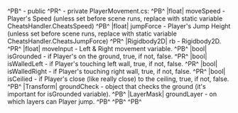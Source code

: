 ^PB^ - public
^PR^ - private
PlayerMovement.cs:
 ^PB^ |float| moveSpeed - Player's Speed (unless set before scene runs, replace with static variable CheatsHandler.CheatsSpeed)
 ^PB^ |float| jumpForce - Player's Jump Height (unless set before scene runs, replace with static variable CheatsHandler.CheatsJumpForce)
 ^PR^ |Rigidbody2D| rb - Rigidbody2D.
 ^PR^ |float| moveInput - Left & Right movement variable.
 ^PB^ |bool| isGrounded - if Player's on the ground, true, if not, false.
 ^PR^ |bool| isWalledLeft - if Player's touching left wall, true, if not, false. 
 ^PR^ |bool| isWalledRight - if Player's touching right wall, true, if not, false. 
 ^PR^ |bool| isCeilied - if Player's close (like really close) to the ceiling, true, if not, false.
 ^PB^ |Transform| groundCheck - object that checks the ground (it's important for isGrounded variable).
 ^PB^ |LayerMask| groundLayer - on which layers can Player jump.
 ^PB^
 ^PB^
 ^PB^
 
